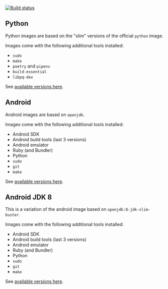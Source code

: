 [![Build status](https://github.com/michiganlabs/ci-images/actions/workflows/build.yml/badge.svg)](https://github.com/MichiganLabs/ci-images/actions)

## Python
Python images are based on the "slim" versions of the official `python` image.

Images come with the following additional tools installed:

* `sudo`
* `make`
* `poetry` and `pipenv`
* `build-essential`
* `libpq-dev`

See [available versions here](https://hub.docker.com/repository/docker/michiganlabs/python/tags?page=1&ordering=name).

## Android
Android images are based on `openjdk`.

Images come with the following additional tools installed:

* Android SDK
* Android build tools (last 3 versions)
* Android emulator
* Ruby (and Bundler)
* Python
* `sudo`
* `git`
* `make`

See [available versions here](https://hub.docker.com/repository/docker/michiganlabs/android/tags?page=1&ordering=name).

## Android JDK 8
This is a variation of the android image based on `openjdk:8-jdk-slim-buster`.

Images come with the following additional tools installed:

* Android SDK
* Android build tools (last 3 versions)
* Android emulator
* Ruby (and Bundler)
* Python
* `sudo`
* `git`
* `make`

See [available versions here](https://hub.docker.com/repository/docker/michiganlabs/android-jdk8/tags?page=1&ordering=name).
